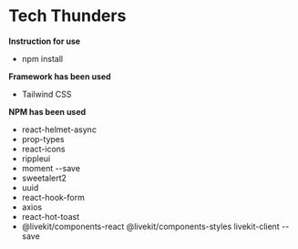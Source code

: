 # Tech Thunders

**Instruction for use**

- npm install

**Framework has been used**

- Tailwind CSS

<!-- Packages -->

**NPM has been used**

- react-helmet-async
- prop-types
- react-icons
- rippleui
- moment --save
- sweetalert2
- uuid
- react-hook-form
- axios
- react-hot-toast
- @livekit/components-react @livekit/components-styles livekit-client --save
